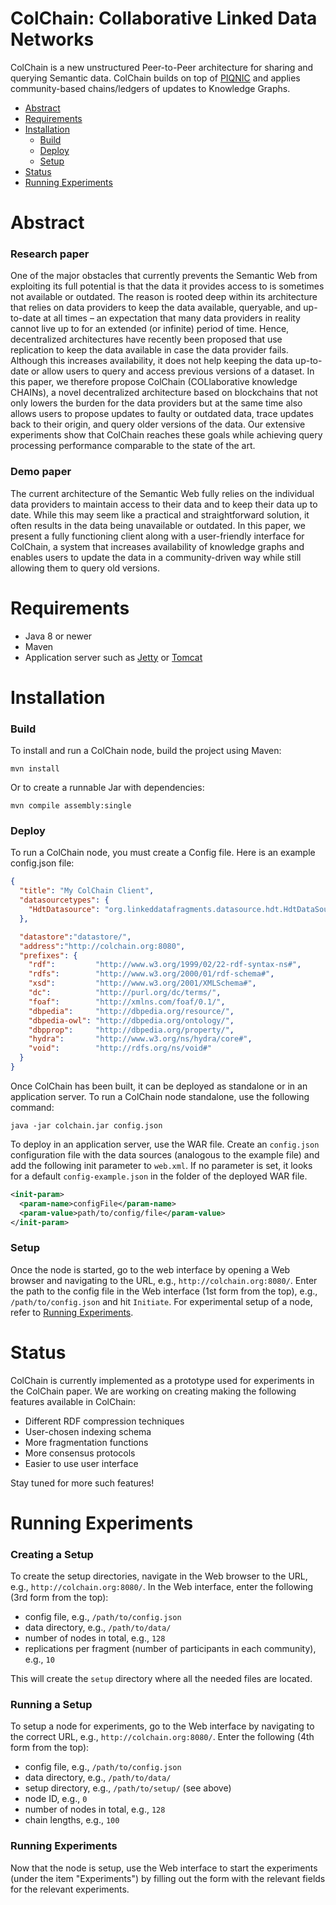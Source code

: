 # ColChain: Collaborative Linked Data Networks
ColChain is a new unstructured Peer-to-Peer architecture for sharing and querying Semantic data. ColChain builds on top of [PIQNIC](https://github.com/Chraebe/PIQNIC) and applies community-based chains/ledgers of updates to Knowledge Graphs. 
* [Abstract](#abstract)
* [Requirements](#requirements)
* [Installation](#installation)
	* [Build](#build)
	* [Deploy](#deploy)
	* [Setup](#setup)
* [Status](#status)
* [Running Experiments](#running-experiments)
# Abstract
### Research paper
One of the major obstacles that currently prevents the Semantic Web from exploiting its full potential is that the data it provides access to is sometimes not available or outdated. The reason is rooted deep within its architecture that relies on data providers to keep the data available, queryable, and up-to-date at all times – an expectation that many data providers in reality cannot live up to for an extended (or infinite) period of time. Hence, decentralized architectures have recently been proposed that use replication to keep the data available in case the data provider fails. Although this increases availability, it does not help keeping the data up-to-date or allow users to query and access previous versions of a dataset. In this paper, we therefore propose ColChain (COLlaborative knowledge CHAINs), a novel decentralized architecture based on blockchains that not only lowers the burden for the data providers but at the same time also allows users to propose updates to faulty or outdated data, trace updates back to their origin, and query older versions of the data. Our extensive experiments show that ColChain reaches these goals while achieving query processing performance comparable to the state of the art.
### Demo paper
The current architecture of the Semantic Web fully relies on the individual data providers to maintain access to their data and to keep their data up to date. While this may seem like a practical and straightforward solution, it often results in the data being unavailable or outdated. In this paper, we present a fully functioning client along with a user-friendly interface for ColChain, a system that increases availability of knowledge graphs and enables users to update the data in a community-driven way while still allowing them to query old versions.
# Requirements
* Java 8 or newer
* Maven
* Application server such as [Jetty](https://www.eclipse.org/jetty/) or [Tomcat](http://tomcat.apache.org/)
# Installation
### Build
To install and run a ColChain node, build the project using Maven:
```
mvn install
```
Or to create a runnable Jar with dependencies:
```
mvn compile assembly:single
```
### Deploy
To run a ColChain node, you must create a Config file. Here is an example config.json file:
```json
{
  "title": "My ColChain Client",
  "datasourcetypes": {
    "HdtDatasource": "org.linkeddatafragments.datasource.hdt.HdtDataSourceType"
  },

  "datastore":"datastore/",
  "address":"http://colchain.org:8080",
  "prefixes": {
    "rdf":         "http://www.w3.org/1999/02/22-rdf-syntax-ns#",
    "rdfs":        "http://www.w3.org/2000/01/rdf-schema#",
    "xsd":         "http://www.w3.org/2001/XMLSchema#",
    "dc":          "http://purl.org/dc/terms/",
    "foaf":        "http://xmlns.com/foaf/0.1/",
    "dbpedia":     "http://dbpedia.org/resource/",
    "dbpedia-owl": "http://dbpedia.org/ontology/",
    "dbpprop":     "http://dbpedia.org/property/",
    "hydra":       "http://www.w3.org/ns/hydra/core#",
    "void":        "http://rdfs.org/ns/void#"
  }
}
```
Once ColChain has been built, it can be deployed as standalone or in an application server.
To run a ColChain node standalone, use the following command:
```
java -jar colchain.jar config.json
```
To deploy in an application server, use the WAR file. Create an `config.json` configuration file with the data sources (analogous to the example file) and add the following init parameter to `web.xml`. If no parameter is set, it looks for a default `config-example.json` in the folder of the deployed WAR file.
```xml
<init-param>
  <param-name>configFile</param-name>
  <param-value>path/to/config/file</param-value>
</init-param>
```
### Setup
Once the node is started, go to the web interface by opening a Web browser and navigating to the URL, e.g., `http://colchain.org:8080/`. Enter the path to the config file in the Web interface (1st form from the top), e.g., `/path/to/config.json` and hit `Initiate`.
For experimental setup of a node, refer to [Running Experiments](#running-experiments).
# Status
ColChain is currently implemented as a prototype used for experiments in the ColChain paper. We are working on creating making the following features available in ColChain:
* Different RDF compression techniques
* User-chosen indexing schema
* More fragmentation functions
* More consensus protocols
* Easier to use user interface

Stay tuned for more such features!
# Running Experiments
### Creating a Setup
To create the setup directories, navigate in the Web browser to the URL, e.g., `http://colchain.org:8080/`. In the Web interface, enter the following (3rd form from the top):
* config file, e.g., `/path/to/config.json`
* data directory, e.g., `/path/to/data/`
* number of nodes in total, e.g., `128`
* replications per fragment (number of participants in each community), e.g., `10`

This will create the `setup` directory where all the needed files are located.
### Running a Setup
To setup a node for experiments, go to the Web interface by navigating to the correct URL, e.g., `http://colchain.org:8080/`. Enter the following (4th form from the top):
* config file, e.g., `/path/to/config.json`
* data directory, e.g., `/path/to/data/`
* setup directory, e.g., `/path/to/setup/` (see above)
* node ID, e.g., `0`
* number of nodes in total, e.g., `128`
* chain lengths, e.g., `100`

### Running Experiments
Now that the node is setup, use the Web interface to start the experiments (under the item "Experiments") by filling out the form with the relevant fields for the relevant experiments.

